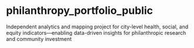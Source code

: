 # philanthropy_portfolio_public
Independent analytics and mapping project for city-level health, social, and equity indicators—enabling data-driven insights for philanthropic research and community investment
